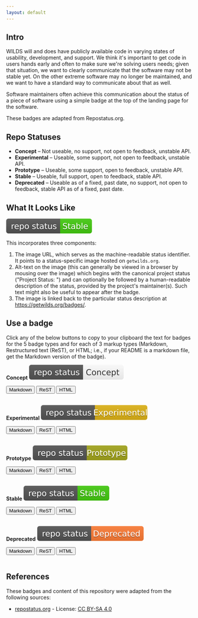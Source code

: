 ```yaml
---
layout: default
---
```


## Intro

WILDS will and does have publicly available code in varying states of usability, development, and support. We think it's important to get code in users hands early and often to make sure we're solving users needs; given that situation, we want to clearly communicate that the software may not be stable yet. On the other extreme software may no longer be maintained, and we want to have a standard way to communicate about that as well.

Software maintainers often achieve this communication about the status of a piece of software using a simple badge at the top of the landing page for the software.

These badges are adapted from Repostatus.org.

## Repo Statuses

* <a name="concept"></a>__Concept__ – Not useable, no support, not open to feedback, unstable API.
* <a name="experimental"></a>__Experimental__ – Useable, some support, not open to feedback, unstable API.
* <a name="prototype"></a>__Prototype__ – Useable, some support, open to feedback, unstable API.
* <a name="stable"></a>__Stable__ – Useable, full support, open to feedback, stable API.
* <a name="deprecated"></a>__Deprecated__ – Useable as of a fixed, past date, no support, not open to feedback, stable API as of a fixed, past date.

## What It Looks Like

[![Project Status: Stable – Useable, full support, open to feedback, stable API.](/badges/stable.svg)](https://getwilds.org/badges/#stable)

This incorporates three components:

1. The image URL, which serves as the machine-readable status identifier. It points to a status-specific image hosted on `getwilds.org`.
2. Alt-text on the image (this can generally be viewed in a browser by mousing over the image) which begins with the canonical project status ("Project Status: <status name>") and can optionally be followed by a human-readable description of the status, provided by the project's maintainer(s). Such text might also be useful to appear after the badge.
3. The image is linked back to the particular status description at <https://getwilds.org/badges/>.

## Use a badge

Click any of the below buttons to copy to your clipboard the text for badges for the 5 badge types and for each of 3 markup types (<a class="btn btn-sm btn-info" role="button">Markdown</a>, Restructured text (<a class="btn btn-sm btn-primary" role="button">ReST</a>), or <a class="btn btn-sm btn-secondary" role="button">HTML</a>; i.e., if your README is a markdown file, get the Markdown version of the badge). 

**Concept** [![Project Status: Concept – Not useable, no support, not open to feedback, unstable API.](/badges/concept.svg)](https://getwilds.org/badges/#concept)

<div class="btn-group btn-group-sm" role="group" aria-label="Basic mixed styles example">
  <button type="button" class="btn btn-info" onclick="copysample('concept','md')">Markdown</button>
  <button type="button" class="btn btn-primary" onclick="copysample('concept','rst')">ReST</button>
  <button type="button" class="btn btn-secondary" onclick="copysample('concept','html')">HTML</button>
</div>

<br>

**Experimental** [![Project Status: Experimental – Useable, some support, not open to feedback, unstable API.](/badges/experimental.svg)](https://getwilds.org/badges/#experimental)

<div class="btn-group btn-group-sm" role="group" aria-label="Basic mixed styles example">
  <button type="button" class="btn btn-info" onclick="copysample('experimental','md')">Markdown</button>
  <button type="button" class="btn btn-primary" onclick="copysample('experimental','rst')">ReST</button>
  <button type="button" class="btn btn-secondary" onclick="copysample('experimental','html')">HTML</button>
</div>

<br>

**Prototype** [![Project Status: Prototype – Useable, some support, open to feedback, unstable API.](/badges/prototype.svg)](https://getwilds.org/badges/#prototype)

<div class="btn-group btn-group-sm" role="group" aria-label="Basic mixed styles example">
  <button type="button" class="btn btn-info" onclick="copysample('prototype','md')">Markdown</button>
  <button type="button" class="btn btn-primary" onclick="copysample('prototype','rst')">ReST</button>
  <button type="button" class="btn btn-secondary" onclick="copysample('prototype','html')">HTML</button>
</div>

<br>

**Stable** [![Project Status: Stable – Useable, full support, open to feedback, stable API.](/badges/stable.svg)](https://getwilds.org/badges/#stable)

<div class="btn-group btn-group-sm" role="group" aria-label="Basic mixed styles example">
  <button type="button" class="btn btn-info" onclick="copysample('stable','md')">Markdown</button>
  <button type="button" class="btn btn-primary" onclick="copysample('stable','rst')">ReST</button>
  <button type="button" class="btn btn-secondary" onclick="copysample('stable','html')">HTML</button>
</div>

<br>

**Deprecated** [![Project Status: Deprecated – Useable as of a fixed, past date, no support, not open to feedback, stable API as of a fixed, past date.](/badges/deprecated.svg)](https://getwilds.org/badges/#deprecated)

<div class="btn-group btn-group-sm" role="group" aria-label="Basic mixed styles example">
  <button type="button" class="btn btn-info" onclick="copysample('deprecated','md')">Markdown</button>
  <button type="button" class="btn btn-primary" onclick="copysample('deprecated','rst')">ReST</button>
  <button type="button" class="btn btn-secondary" onclick="copysample('deprecated','html')">HTML</button>
</div>

<div id="samplewrapper" style="display: none;"><h5 id="sampletitle"></h5><div id="samplecode"></div></div>

<br>


## References

These badges and content of this repository were adapted from the following sources:

- [repostatus.org](https://www.repostatus.org/) - License: [CC BY-SA 4.0](https://creativecommons.org/licenses/by-sa/4.0/)
